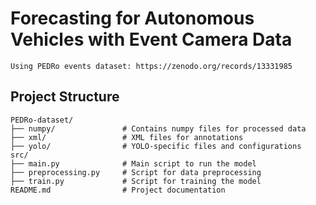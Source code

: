 # Forecasting for Autonomous Vehicles with Event Camera Data
```
Using PEDRo events dataset: https://zenodo.org/records/13331985
```

## Project Structure

```plaintext
PEDRo-dataset/
├── numpy/               # Contains numpy files for processed data
├── xml/                 # XML files for annotations
├── yolo/                # YOLO-specific files and configurations
src/
├── main.py              # Main script to run the model
├── preprocessing.py     # Script for data preprocessing
├── train.py             # Script for training the model
README.md                # Project documentation